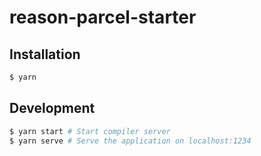 # reason-parcel-starter

## Installation

```sh
$ yarn
```

## Development

```sh
$ yarn start # Start compiler server
$ yarn serve # Serve the application on localhost:1234
```
